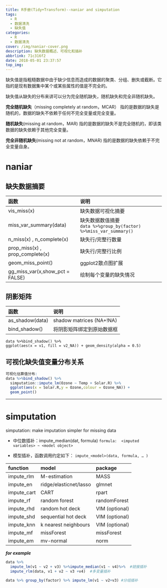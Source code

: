 ```yaml
---
title: R手册(Tidy+Transform)--naniar and simputation
tags:
  - R
  - 数据清洗
  - 缺失值
categories:
  - R
  - 数据清洗
cover: /img/naniar-cover.png
description: 缺失数据概述、可视化和插补
abbrlink: 71c316f2
date: 2018-05-01 23:37:57
top_img:
---
```


缺失值是指粗糙数据中由于缺少信息而造成的数据的聚类、分组、删失或截断。它指的是现有数据集中某个或某些属性的值是不完全的。

<!-- more -->

缺失值从缺失的分布来讲可以分为完全随机缺失，随机缺失和完全非随机缺失。

**完全随机缺失**（missing completely at random，MCAR）
指的是数据的缺失是随机的，数据的缺失不依赖于任何不完全变量或完全变量。

**随机缺失**(missing at random，MAR)
指的是数据的缺失不是完全随机的，即该类数据的缺失依赖于其他完全变量。

**完全非随机缺失**(missing not at random，MNAR)
指的是数据的缺失依赖于不完全变量自身。

# naniar

## 缺失数据摘要

函数|说明
:---|:---
vis_miss(x)|缺失数据可视化摘要
miss_var_summary(data)| 缺失数据数值摘要<br>`data %>%group_by(factor) %>%miss_var_summary()`
n_miss(x) , n_complete(x)| 缺失行/完整行数量
prop_miss(x) , prop_complete(x)| 缺失行/完整行比例
geom_miss_point()| ggplot2散点图扩展
gg_miss_var(x,show_pct = FALSE)| 绘制每个变量的缺失情况

## 阴影矩阵

函数|说明
:---|:---
as_shadow(data)|  shadow matrices (NA+!NA)
bind_shadow()|将阴影矩阵绑定到原始数据框
```
data %>%bind_shadow() %>%
ggplot(aes(x = v1, fill = v2_NA)) + geom_density(alpha = 0.5)
```
## 可视化缺失值变量分布关系

```r
可视化估算值分布:
data %>%bind_shadow() %>%
  simputation::impute_lm(Ozone ~ Temp + Solar.R) %>%
  ggplot(aes(x = Solar.R,y = Ozone,colour = Ozone_NA)) + 
  geom_point() 
```

----------

# simputation 

simputation: make imputation simpler for missing data

- 中位数插补：impute_median(dat, formula)
	 	`formula:  <imputed variables> ~ <model object>`

- 模型插补，函数调用约定如下：
`impute_<model>(data, formula, … )`

function|model|package
:---|:---|:---
impute_rlm|M-estimation|MASS
impute_en|ridge/elasticnet/lasso|glmnet
impute_cart|CART|rpart
impute_rf|random forest|randomForest
impute_rhd|random hot deck|VIM (optional)
impute_shd|sequential hot deck|VIM (optional)
impute_knn|k nearest neighbours|VIM (optional)
impute_mf|missForest|missForest
impute_em|mv-normal|norm

***for example***

```r
data %>% 
  impute_lm(v1 ~ v2 + v3) %>%impute_median(v1 ~ v4)%>%  #链接插补
  impute_rlm(data, v1 + v2 ~ v3 +v4)  #多变量插补

data %>% group_by(factor) %>% impute_lm(v1 ~ v2+v3) #分组插补
```
